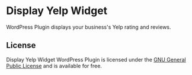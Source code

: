 # Display Yelp Widget
WordPress Plugin displays your business's Yelp rating and reviews.

## License
Display Yelp Widget WordPress Plugin is licensed under the [GNU General Public License](https://www.gnu.org/licenses/gpl-3.0.html) and is available for free.